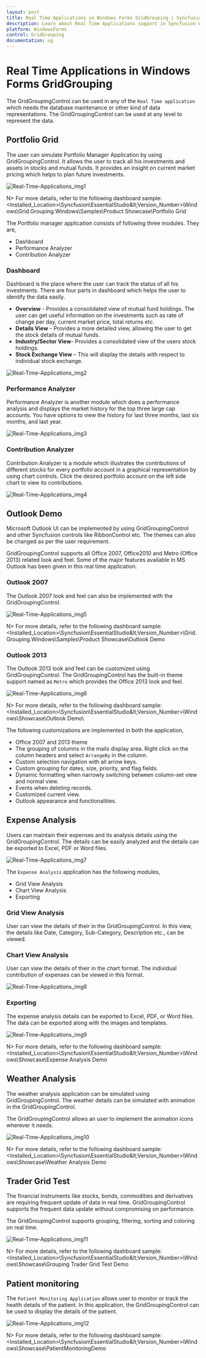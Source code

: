```yaml
---
layout: post
title: Real Time Applications in Windows Forms GridGrouping | Syncfusion
description: Learn about Real Time Applications support in Syncfusion Windows Forms GridGrouping (GridGroupingControl) control and more details.
platform: WindowsForms
control: GridGrouping
documentation: ug
---
```


# Real Time Applications in Windows Forms GridGrouping
The GridGroupingControl can be used in any of the `Real Time application` which needs the database maintenance or other kind of data representations. The GridGroupingControl can be used at any level to represent the data. 

## Portfolio Grid
The user can simulate Portfolio Manager Application by using GridGroupingControl. It allows the user to track all his investments and assets in stocks and mutual funds. It provides an insight on current market pricing which helps to plan future investments.

![Real-Time-Applications_img1](Real-Time-Applications_images/Real-Time-Applications_img1.png)


N> For more details, refer to the following dashboard sample: &lt;Installed_Location&gt;\Syncfusion\EssentialStudio\&lt;Version_Number&gt;\Windows\Grid.Grouping.Windows\Samples\Product Showcase\Portfolio Grid

The Portfolio manager application consists of following three modules. They are,

* Dashboard
* Performance Analyzer
* Contribution Analyzer

### Dashboard
Dashboard is the place where the user can track the status of all his investments. There are four parts in dashboard which helps the user to identify the data easily. 

* **Overview** - Provides a consolidated view of mutual fund holdings. The user can get useful information on the investments such as rate of change per day, current market price, total returns etc.<br/>
* **Details View** - Provides a more detailed view, allowing the user to get the stock details of mutual funds.<br/>
* **Industry/Sector View**- Provides a consolidated view of the users stock holdings.<br/>
* **Stock Exchange View** – This will display the details with respect to individual stock exchange.<br/>

![Real-Time-Applications_img2](Real-Time-Applications_images/Real-Time-Applications_img2.png)


### Performance Analyzer
Performance Analyzer is another module which does a performance analysis and displays the market history for the top three large cap accounts. You have options to view the history for last three months, last six months, and last year.

![Real-Time-Applications_img3](Real-Time-Applications_images/Real-Time-Applications_img3.png)

### Contribution Analyzer
Contribution Analyzer is a module which illustrates the contributions of different stocks for every portfolio account in a graphical representation by using chart controls. Click the desired portfolio account on the left side chart to view its contributions.

![Real-Time-Applications_img4](Real-Time-Applications_images/Real-Time-Applications_img4.png)

## Outlook Demo
Microsoft Outlook UI can be implemented by using GridGroupingControl and other Syncfusion controls like RibbonControl etc. The themes can also be changed as per the user requirement. 

GridGroupingControl supports all Office 2007, Office2010 and Metro (Office 2013) related look and feel. Some of the major features available in MS Outlook has been given in this real time application.

### Outlook 2007
The Outlook 2007 look and feel can also be implemented with the GridGroupingControl. 

![Real-Time-Applications_img5](Real-Time-Applications_images/Real-Time-Applications_img5.png)

N> For more details, refer to the following dashboard sample: &lt;Installed_Location&gt;\Syncfusion\EssentialStudio\&lt;Version_Number&gt;\Grid.Grouping.Windows\Samples\Product Showcase\Outlook Demo

### Outlook 2013
The Outlook 2013 look and feel can be customized using GridGroupingControl. The GridGroupingControl has the built-in theme support named as `Metro` which provides the Office 2013 look and feel. 

![Real-Time-Applications_img6](Real-Time-Applications_images/Real-Time-Applications_img6.png)

N> For more details, refer to the following dashboard sample: &lt;Installed_Location&gt;\Syncfusion\EssentialStudio\&lt;Version_Number&gt;\Windows\Showcase\Outlook Demo\

The following customizations are implemented in both the application,

* Office 2007 and 2013 theme<br/>
* The grouping of columns in the mails display area. Right click on the column headers and select `ArrangeBy` in the column.<br/>
* Custom selection navigation with all arrow keys.<br/>
* Custom grouping for dates, size, priority, and flag fields.<br/>
* Dynamic formatting when narrowly switching between column-set view and normal view.<br/>
* Events when deleting records.<br/>
* Customized current view.<br/>
* Outlook appearance and functionalities.<br/>

## Expense Analysis
Users can maintain their expenses and its analysis details using the GridGroupingControl. The details can be easily analyzed and the details can be exported to Excel, PDF or Word files. 

![Real-Time-Applications_img7](Real-Time-Applications_images/Real-Time-Applications_img7.png)

The `Expense Analysis` application has the following modules,

* Grid View Analysis<br/>
* Chart View Analysis<br/>
* Exporting<br/>

### Grid View Analysis
User can view the details of their in the GridGroupingControl. In this view, the details like Date, Category, Sub-Category, Description etc., can be viewed.

### Chart View Analysis
User can view the details of their in the chart format. The individual contribution of expenses can be viewed in this format.

![Real-Time-Applications_img8](Real-Time-Applications_images/Real-Time-Applications_img8.png)

### Exporting
The expense analysis details can be exported to Excel, PDF, or Word files. The data can be exported along with the images and templates.

![Real-Time-Applications_img9](Real-Time-Applications_images/Real-Time-Applications_img9.png)

N> For more details, refer to the following dashboard sample: &lt;Installed_Location&gt;\Syncfusion\EssentialStudio\&lt;Version_Number&gt;\Windows\Showcase\Expense Analysis Demo

## Weather Analysis
The weather analysis application can be simulated using GridGroupingControl. The weather details can be simulated with animation in the GridGroupingControl. 

The GridGroupingControl allows an user to implement the animation icons wherever it needs. 

![Real-Time-Applications_img10](Real-Time-Applications_images/Real-Time-Applications_img10.png)

N> For more details, refer to the following dashboard sample: &lt;Installed_Location&gt;\Syncfusion\EssentialStudio\&lt;Version_Number&gt;\Windows\Showcase\Weather Analysis Demo

## Trader Grid Test
The financial instruments like stocks, bonds, commodities and derivatives are requiring frequent update of data in real time. GridGroupingControl supports the frequent data update without compromising on performance.

The GridGroupingControl supports grouping, filtering, sorting and coloring on real time.

![Real-Time-Applications_img11](Real-Time-Applications_images/Real-Time-Applications_img11.png)

N> For more details, refer to the following dashboard sample: &lt;Installed_Location&gt;\Syncfusion\EssentialStudio\&lt;Version_Number&gt;\Windows\Showcase\Grouping Trader Grid Test Demo

## Patient monitoring
The `Patient Monitoring Application` allows user to monitor or track the health details of the patient. In this application, the GridGroupingControl can be used to display the details of the patient.

![Real-Time-Applications_img12](Real-Time-Applications_images/Real-Time-Applications_img12.png)

N> For more details, refer to the following dashboard sample: &lt;Installed_Location&gt;\Syncfusion\EssentialStudio\&lt;Version_Number&gt;\Windows\Showcase\PatientMonitoringDemo

